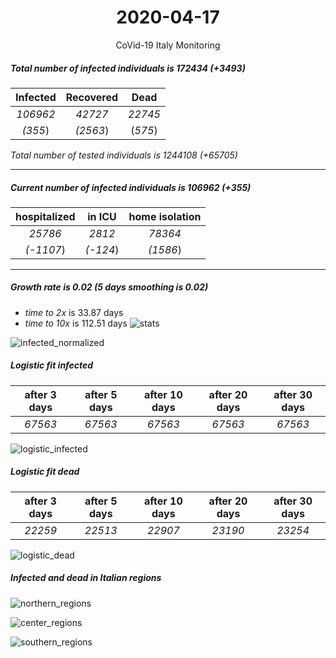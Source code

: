 <div align='center'>

# 2020-04-17
CoVid-19 Italy Monitoring
</div>

##### Total number of infected individuals is 172434 (+3493)
Infected | Recovered | Dead
:---: | :---: | :---:
*106962* | *42727* | *22745*
*(355*) | *(2563*) | (*575*)

*Total number of tested individuals is 1244108 (+65705)*
***
##### Current number of infected individuals is 106962 (+355)
hospitalized | in ICU | home isolation
:---: | :---: | :---:
*25786* |*2812* |*78364*
*(-1107*) |*(-124*) |*(1586*)
***
##### Growth rate is 0.02 (5 days smoothing is 0.02)
- *time to 2x* is 33.87 days
- *time to 10x* is 112.51 days
![stats][stats]

![infected_normalized][infected_normalized]

##### Logistic fit infected
after 3 days | after 5 days | after 10 days | after 20 days | after 30 days
:---: | :---: | :---: | :---: | :---:
*67563* |*67563* |*67563* |*67563* |*67563*


![logistic_infected][logistic_infected]

##### Logistic fit dead
after 3 days | after 5 days | after 10 days | after 20 days | after 30 days
:---: | :---: | :---: | :---: | :---:
*22259* |*22513* |*22907* |*23190* |*23254*


![logistic_dead][logistic_dead]


##### Infected and dead in Italian regions


![northern_regions][northern_regions]


![center_regions][center_regions]


![southern_regions][southern_regions]

[stats]: stats.png
[infected_normalized]: infected_normalized.png
[logistic_infected]: logistic_infected.png
[logistic_dead]: logistic_dead.png
[northern_regions]: northern_regions.png
[center_regions]: center_regions.png
[southern_regions]: southern_regions.png
